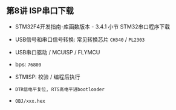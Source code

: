 ## 第8讲 ISP串口下载

* STM32F4开发指南-库函数版本 - 3.4.1 小节 STM32串口程序下载
* USB信号和串口信号转换: 常见转换芯片 `CH340` / `PL2303`
* USB串口驱动 / MCUISP / FLYMCU


 * bps: `76800`
 * STMISP: 校验 / 编程后执行
 * `DTR低电平复位, RTS高电平进bootloader`
 * `OBJ/xxx.hex`
